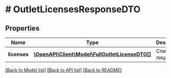 # # OutletLicensesResponseDTO

## Properties

Name | Type | Description | Notes
------------ | ------------- | ------------- | -------------
**licenses** | [**\OpenAPI\Client\Model\FullOutletLicenseDTO[]**](FullOutletLicenseDTO.md) | Список лицензий. | [optional]

[[Back to Model list]](../../README.md#models) [[Back to API list]](../../README.md#endpoints) [[Back to README]](../../README.md)

